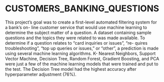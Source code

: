 # CUSTOMERS_BANKING_QUESTIONS







This project’s goal was to create a first-level automated filtering system for a bank’s on- line
customer service that would use machine learning to determine the subject matter of a question.
A dataset containing sample questions and the topics they were related to was made available. To
determine if a question relates to “card inquiries or issues”, “re- quires troubleshooting”, “top up
queries or issues,” or “other”, a prediction is made using several machine learning algorithms. K-
Nearest Neighbors, Support Vector Machine, Decision Tree, Random Forest, Gradient Boosting,
and PCA were just a few of the machine learning models that were trained and put to the test.
The Decision Tree model had the highest accuracy after hyperparameter adjustment (76%).
